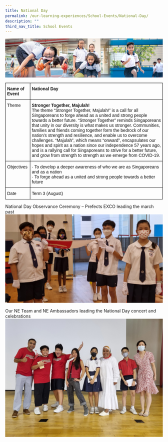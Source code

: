 ```yaml
---
title: National Day
permalink: /our-learning-experiences/School-Events/National-Day/
description: ""
third_nav_title: School Events
---
```

![](/images/Our%20Learning%20Experiences.jpg)

<style type="text/css">
.tg  {border-collapse:collapse;border-spacing:0;}
.tg td{border-color:black;border-style:solid;border-width:1px;font-family:Arial, sans-serif;font-size:14px;
  overflow:hidden;padding:10px 5px;word-break:normal;}
.tg th{border-color:black;border-style:solid;border-width:1px;font-family:Arial, sans-serif;font-size:14px;
  font-weight:normal;overflow:hidden;padding:10px 5px;word-break:normal;}
.tg .tg-clkh{color:#121212;font-weight:bold;text-align:left;vertical-align:top}
.tg .tg-kk00{color:#121212;text-align:left;vertical-align:top}
</style>
<table class="tg">
<thead>
  <tr>
    <th class="tg-clkh">Name of Event</th>
    <th class="tg-clkh">National Day</th>
  </tr>
</thead>
<tbody>
  <tr>
    <td class="tg-kk00">Theme</td>
    <td class="tg-kk00"><span style="font-weight:bold">Stronger Together, Majulah!</span><br>The theme “Stronger Together, Majulah!” is a call for all Singaporeans to forge ahead as a united and strong people towards a better future. “Stronger Together” reminds Singaporeans that unity in our diversity is what makes us stronger. Communities, families and friends coming together form the bedrock of our nation’s strength and resilience, and enable us to overcome challenges. “Majulah”, which means “onward”, encapsulates our hopes and spirit as a nation since our independence 57 years ago, and is a rallying call for Singaporeans to strive for a better future, and grow from strength to strength as we emerge from COVID-19.</td>
  </tr>
  <tr>
    <td class="tg-kk00">Objectives</td>
    <td class="tg-kk00">·       To develop a deeper awareness of who we are as Singaporeans and as a nation <br>·       To forge ahead as a united and strong people towards a better future</td>
  </tr>
  <tr>
    <td class="tg-kk00">Date</td>
    <td class="tg-kk00">Term 3 (August)</td>
  </tr>
</tbody>
</table>

National Day Observance Ceremony – Prefects EXCO leading the march past
![](/images/National%20Day1.jpeg)


Our NE Team and NE Ambassadors leading the National Day concert and celebrations
![](/images/National%20Day2.jpeg)